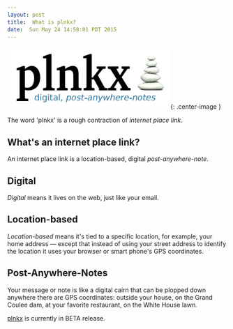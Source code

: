 ```yaml
---
layout: post
title:  What is plnkx?
date:  Sun May 24 14:58:01 PDT 2015
---
```




![plnkx logo](/images/plnkx_web_logo.png){: .center-image }

The word 'plnkx' is a rough contraction of *internet place link*.

## What's an internet place link?

An internet place link is a location-based, digital *post-anywhere-note*.

## Digital

*Digital* means it lives on the web, just like your email.

## Location-based

*Location-based* means it's tied to a specific location, for example,
your home address &mdash; except that instead of using your street address
to identify the location it uses your browser or smart phone's GPS
coordinates.

## Post-Anywhere-Notes

Your message or note is like a digital cairn that can be plopped down
anywhere there are GPS coordinates: outside your house, on the Grand
Coulee dam, at your favorite restaurant, on the White House lawn.


[plnkx](https://www.plnkx.com) is currently in BETA release.
